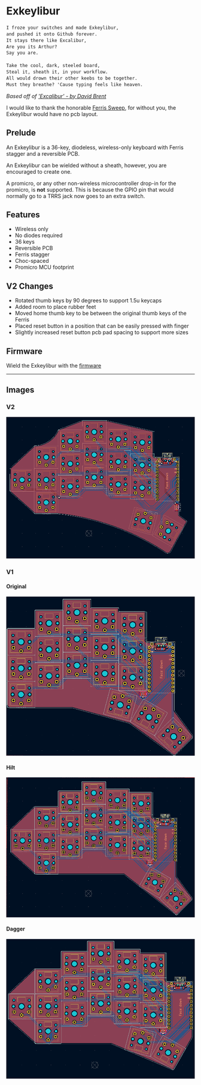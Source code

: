 # Exkeylibur

```markdown
I froze your switches and made Exkeylibur,
and pushed it onto Github forever.
It stays there like Excalibur,
Are you its Arthur?
Say you are.

Take the cool, dark, steeled board,
Steal it, sheath it, in your workflow.
All would drown their other keebs to be together.
Must they breathe? 'Cause typing feels like heaven.
```

*Based off of ['Excalibur' - by David Brent](https://www.youtube.com/watch?v=634TC7Feku4)*

I would like to thank the honorable [Ferris Sweep](https://github.com/davidphilipbarr/Sweep), for without you, the Exkeylibur would have no pcb layout.

## Prelude

An Exkeylibur is a 36-key, diodeless, wireless-only keyboard with Ferris stagger and a reversible PCB.

An Exkeylibur can be wielded without a sheath, however, you are encouraged to create one.

A promicro, or any other non-wireless microcontroller drop-in for the promicro, is **not** supported. This is because the GPIO pin that would normally go to a TRRS jack
now goes to an extra switch.

## Features

- Wireless only
- No diodes required
- 36 keys
- Reversible PCB
- Ferris stagger
- Choc-spaced
- Promicro MCU footprint

## V2 Changes

- Rotated thumb keys by 90 degrees to support 1.5u keycaps
- Added room to place rubber feet
- Moved home thumb key to be between the original thumb keys of the Ferris
- Placed reset button in a position that can be easily pressed with finger
- Slightly increased reset button pcb pad spacing to support more sizes

## Firmware

Wield the Exkeylibur with the [firmware](https://github.com/tlietz/zmk-config)

---

## Images

### V2

![v2](https://github.com/tlietz/Exkeylibur/blob/main/images/exkeylibur_v2.png)

### V1

#### Original

![original-pcb](https://github.com/tlietz/Exkeylibur/blob/main/images/og_pcb.png)

#### Hilt

![hilt-pcb](https://github.com/tlietz/Exkeylibur/blob/main/images/hilt_pcb.png)

#### Dagger

![dagger-pcb](https://github.com/tlietz/Exkeylibur/blob/main/images/dagger_pcb.png)
